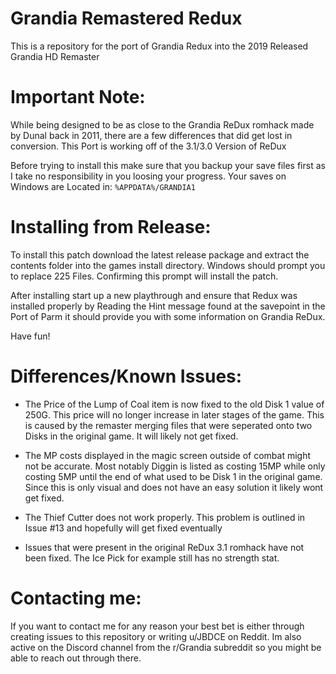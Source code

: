 # Grandia Remastered Redux

This is a repository for the port of Grandia Redux into the 2019 Released Grandia HD Remaster

# Important Note:
While being designed to be as close to the Grandia ReDux romhack made by Dunal back in 2011, there are a few differences that did get lost in conversion. This Port is working off of the 3.1/3.0 Version of ReDux

Before trying to install this make sure that you backup your save files first as I take no responsibility in you loosing your progress.
Your saves on Windows are Located in: ```%APPDATA%/GRANDIA1```


# Installing from Release:
To install this patch download the latest release package and extract the contents folder into the games install directory. Windows should prompt you to replace 225 Files. Confirming this prompt will install the patch.

After installing start up a new playthrough and ensure that Redux was installed properly by Reading the Hint message found at the savepoint in the Port of Parm it should provide you with some information on Grandia ReDux.

Have fun!

# Differences/Known Issues:
- The Price of the Lump of Coal item is now fixed to the old Disk 1 value of 250G. This price will no longer increase in later stages of the game. 
This is caused by the remaster merging files that were seperated onto two Disks in the original game. It will likely not get fixed.

- The MP costs displayed in the magic screen outside of combat might not be accurate. Most notably Diggin is listed as costing 15MP while only costing 5MP until the end of what used to be Disk 1 in the original game. 
Since this is only visual and does not have an easy solution it likely wont get fixed.

- The Thief Cutter does not work properly. This problem is outlined in Issue #13 and hopefully will get fixed eventually

- Issues that were present in the original ReDux 3.1 romhack have not been fixed. The Ice Pick for example still has no strength stat.

# Contacting me:
If you want to contact me for any reason your best bet is either through creating issues to this repository or writing u/JBDCE on Reddit. Im also active on the Discord channel from the r/Grandia subreddit so you might be able to reach out through there.
